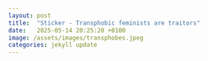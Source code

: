 ```yaml
---
layout: post
title:  "Sticker - Transphobic feminists are traitors"
date:   2025-05-14 20:25:20 +0100
image: /assets/images/transphobes.jpeg
categories: jekyll update
---
```

